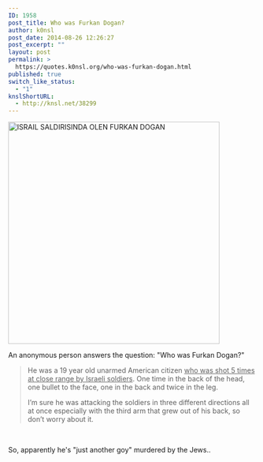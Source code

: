 ```yaml
---
ID: 1958
post_title: Who was Furkan Dogan?
author: k0nsl
post_date: 2014-08-26 12:26:27
post_excerpt: ""
layout: post
permalink: >
  https://quotes.k0nsl.org/who-was-furkan-dogan.html
published: true
switch_like_status:
  - "1"
knslShortURL:
  - http://knsl.net/38299
---
```

<a href="http://quotes.k0nsl.org/wp-content/uploads/2014/08/furkan-dogan01_k0nsl.jpg"><img class="alignnone size-full wp-image-1959" src="http://quotes.k0nsl.org/wp-content/uploads/2014/08/furkan-dogan01_k0nsl.jpg" alt="ISRAIL SALDIRISINDA OLEN FURKAN DOGAN" width="429" height="450" /></a>

An anonymous person answers the question: "Who was Furkan Dogan?"
<blockquote>He was a 19 year old unarmed American citizen <span style="text-decoration: underline;">who was shot 5 times at close range by Israeli soldiers</span>. One time in the back of the head, one bullet to the face, one in the back and twice in the leg.

I’m sure he was attacking the soldiers in three different directions all at once especially with the third arm that grew out of his back, so don’t worry about it.</blockquote>
&nbsp;

So, apparently he's "just another goy" murdered by the Jews..